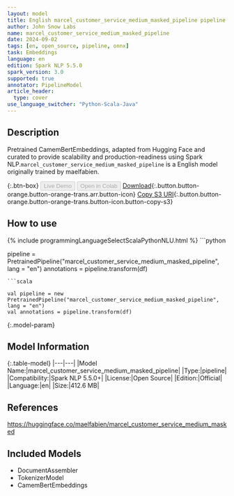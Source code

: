 ```yaml
---
layout: model
title: English marcel_customer_service_medium_masked_pipeline pipeline CamemBertEmbeddings from maelfabien
author: John Snow Labs
name: marcel_customer_service_medium_masked_pipeline
date: 2024-09-02
tags: [en, open_source, pipeline, onnx]
task: Embeddings
language: en
edition: Spark NLP 5.5.0
spark_version: 3.0
supported: true
annotator: PipelineModel
article_header:
  type: cover
use_language_switcher: "Python-Scala-Java"
---
```


## Description

Pretrained CamemBertEmbeddings, adapted from Hugging Face and curated to provide scalability and production-readiness using Spark NLP.`marcel_customer_service_medium_masked_pipeline` is a English model originally trained by maelfabien.

{:.btn-box}
<button class="button button-orange" disabled>Live Demo</button>
<button class="button button-orange" disabled>Open in Colab</button>
[Download](https://s3.amazonaws.com/auxdata.johnsnowlabs.com/public/models/marcel_customer_service_medium_masked_pipeline_en_5.5.0_3.0_1725297156157.zip){:.button.button-orange.button-orange-trans.arr.button-icon}
[Copy S3 URI](s3://auxdata.johnsnowlabs.com/public/models/marcel_customer_service_medium_masked_pipeline_en_5.5.0_3.0_1725297156157.zip){:.button.button-orange.button-orange-trans.button-icon.button-copy-s3}

## How to use



<div class="tabs-box" markdown="1">
{% include programmingLanguageSelectScalaPythonNLU.html %}
```python

pipeline = PretrainedPipeline("marcel_customer_service_medium_masked_pipeline", lang = "en")
annotations =  pipeline.transform(df)   

```
```scala

val pipeline = new PretrainedPipeline("marcel_customer_service_medium_masked_pipeline", lang = "en")
val annotations = pipeline.transform(df)

```
</div>

{:.model-param}
## Model Information

{:.table-model}
|---|---|
|Model Name:|marcel_customer_service_medium_masked_pipeline|
|Type:|pipeline|
|Compatibility:|Spark NLP 5.5.0+|
|License:|Open Source|
|Edition:|Official|
|Language:|en|
|Size:|412.6 MB|

## References

https://huggingface.co/maelfabien/marcel_customer_service_medium_masked

## Included Models

- DocumentAssembler
- TokenizerModel
- CamemBertEmbeddings